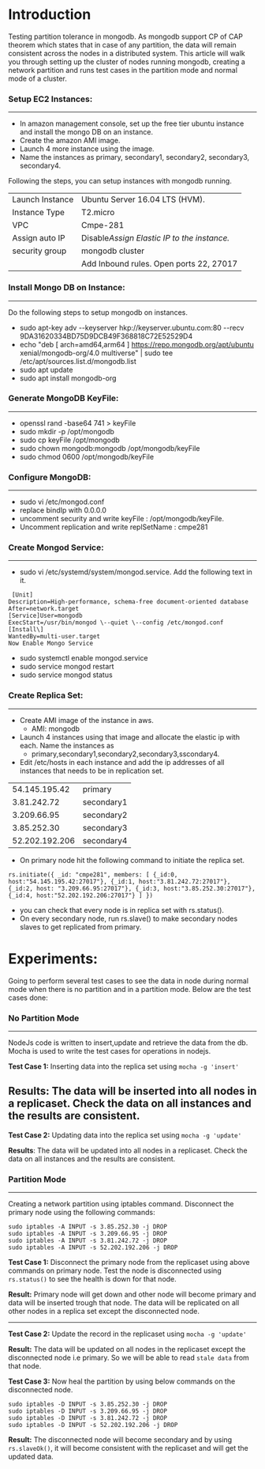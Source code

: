 # Introduction
Testing partition tolerance in mongodb. As mongodb support CP of CAP theorem which states that in case of any partition, the data will remain consistent across the nodes in a distributed system. This article will walk you through setting up the cluster of nodes running mongodb, creating a network partition and runs test cases in the partition mode and normal mode of a cluster.

### Setup EC2 Instances:
-----------------------------
-   In amazon management console, set up the free tier ubuntu instance and install the mongo DB on an instance.
-   Create the amazon AMI image.
-   Launch 4 more instance using the image.
-   Name the instances as primary, secondary1, secondary2, secondary3,
    secondary4.

Following the steps, you can setup instances with mongodb running.

|                   |               |
| ----------------  | ------------- |
| Launch Instance   | Ubuntu Server 16.04 LTS (HVM). |
| Instance Type   | T2.micro                                |
| VPC             | Cmpe-281                                |
| Assign auto IP  | Disable*Assign Elastic IP to the instance.* |
| security group  | mongodb cluster                         |
|                 | Add Inbound rules. Open ports 22, 27017 |

### Install Mongo DB on Instance:
-----------------------------
Do the following steps to setup mongodb on instances.
-   sudo apt-key adv \--keyserver hkp://keyserver.ubuntu.com:80 \--recv
    9DA31620334BD75D9DCB49F368818C72E52529D4
-   echo \"deb \[ arch=amd64,arm64 \]
    https://repo.mongodb.org/apt/ubuntu xenial/mongodb-org/4.0
    multiverse\" \| sudo tee /etc/apt/sources.list.d/mongodb.list
-   sudo apt update
-   sudo apt install mongodb-org

### Generate MongoDB KeyFile:
-------------------------
-   openssl rand -base64 741 \> keyFile
-   sudo mkdir -p /opt/mongodb
-   sudo cp keyFile /opt/mongodb
-   sudo chown mongodb:mongodb /opt/mongodb/keyFile
-   sudo chmod 0600 /opt/mongodb/keyFile

### Configure MongoDB:
------------------
-   sudo vi /etc/mongod.conf
-   replace bindIp with 0.0.0.0
-   uncomment security and write keyFile : /opt/mongodb/keyFile.
-   Uncomment replication and write replSetName : cmpe281
### Create Mongod Service:
---------------
-   sudo vi /etc/systemd/system/mongod.service. Add the following text
    in it.
```
 [Unit]
Description=High-performance, schema-free document-oriented database
After=network.target
[Service]User=mongodb
ExecStart=/usr/bin/mongod \--quiet \--config /etc/mongod.conf
[Install\]
WantedBy=multi-user.target
Now Enable Mongo Service
```
-   sudo systemctl enable mongod.service
-   sudo service mongod restart
-   sudo service mongod status

### Create Replica Set:
-------------------
-   Create AMI image of the instance in aws.
    - AMI: mongodb
-   Launch 4 instances using that image and allocate the elastic ip with each. Name the instances as
    - primary,secondary1,secondary2,secondary3,sscondary4.
-   Edit /etc/hosts in each instance and add the ip addresses of all instances that needs to be in replication set.

|                                |                        |
|--------------------------------|----------------------  |
|   54.145.195.42                |   primary              |
|   3.81.242.72                  |   secondary1           |
|   3.209.66.95                  |   secondary2           |
|   3.85.252.30                  |   secondary3           |
|   52.202.192.206               |   secondary4           |

-   On primary node hit the following command to initiate the replica
    set.

```
rs.initiate({ _id: "cmpe281", members: [ {_id:0, host:"54.145.195.42:27017"}, {_id:1, host:"3.81.242.72:27017"}, {_id:2, host: "3.209.66.95:27017"}, {_id:3, host:"3.85.252.30:27017"}, {_id:4, host:"52.202.192.206:27017"} ] })
```
-   you can check that every node is in replica set with rs.status().
-   On every secondary node, run rs.slave() to make secondary nodes
    slaves to get replicated from primary.

# Experiments:
Going to perform several test cases to see the data in node during normal mode when there is no partition and in a partition mode. Below are the test cases done:
### No Partition Mode
----

NodeJs code is written to insert,update and retrieve the data from the db. Mocha is used to write the test cases for operations in nodejs.

**Test Case 1:**
Inserting data into the replica set using ```mocha -g 'insert' ```

**Results**: The data will be inserted into all nodes in a replicaset. Check the data on all instances and the results are consistent.
---
**Test Case 2:**
Updating data into the replica set using ```mocha -g 'update' ```

**Results**: 
The data will be updated into all nodes in a replicaset. Check the data on all instances and the results are consistent.

### Partition Mode
---
Creating a network partition using iptables command. Disconnect the primary node using the following commands:
```
sudo iptables -A INPUT -s 3.85.252.30 -j DROP
sudo iptables -A INPUT -s 3.209.66.95 -j DROP
sudo iptables -A INPUT -s 3.81.242.72 -j DROP
sudo iptables -A INPUT -s 52.202.192.206 -j DROP
```
**Test Case 1:**
Disconnect the primary node from the replicaset using above commands on primary node. Test the node is disconnected using ```rs.status()``` to see the health is down for that node.

**Result:** 
Primary node will get down and other node will become primary and data will be inserted trough that node. The data will be replicated on all other nodes in a replica set except the disconnected node.

---

**Test Case 2:**
Update the record in the replicaset using ```mocha -g 'update' ```

**Result:** The data will be updated on all nodes in the replicaset except the disconnected node i.e primary. So we will be able to read ```stale data``` from that node.

**Test Case 3:**
Now heal the partition by using below commands on the disconnected node.

```
sudo iptables -D INPUT -s 3.85.252.30 -j DROP
sudo iptables -D INPUT -s 3.209.66.95 -j DROP
sudo iptables -D INPUT -s 3.81.242.72 -j DROP
sudo iptables -D INPUT -s 52.202.192.206 -j DROP
```

**Result:** The disconnected node will become secondary and by using ```rs.slaveOk()```, it will become consistent with the replicaset and will get the updated data.



